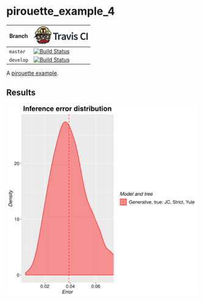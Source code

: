# pirouette_example_4

Branch   |[![Travis CI logo](TravisCI.png)](https://travis-ci.org)
---------|---------------------------------------
`master` |[![Build Status](https://travis-ci.org/richelbilderbeek/pirouette_example_4.svg?branch=master)](https://travis-ci.org/richelbilderbeek/pirouette_example_4)
`develop`|[![Build Status](https://travis-ci.org/richelbilderbeek/pirouette_example_4.svg?branch=develop)](https://travis-ci.org/richelbilderbeek/pirouette_example_4)

A [pirouette example](https://github.com/richelbilderbeek/pirouette_examples).

## Results

![](example_4/errors.png)
